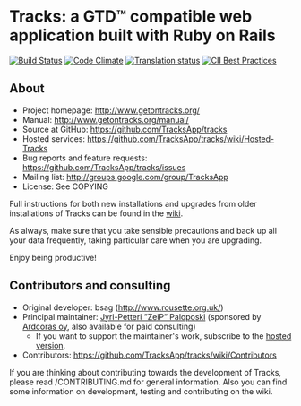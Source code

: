 # Tracks: a GTD™ compatible web application built with Ruby on Rails

[![Build Status](https://github.com/TracksApp/tracks/workflows/Continuous%20Integration/badge.svg)](https://github.com/TracksApp/tracks/actions)
[![Code Climate](https://codeclimate.com/github/TracksApp/tracks/badges/gpa.svg)](https://codeclimate.com/github/TracksApp/tracks)
[![Translation status](https://hosted.weblate.org/widgets/tracks/-/tracks/svg-badge.svg)](https://hosted.weblate.org/engage/tracks/)
[![CII Best Practices](https://bestpractices.coreinfrastructure.org/projects/6459/badge)](https://bestpractices.coreinfrastructure.org/projects/6459)

## About

* Project homepage: http://www.getontracks.org/
* Manual: http://www.getontracks.org/manual/
* Source at GitHub: https://github.com/TracksApp/tracks
* Hosted services: https://github.com/TracksApp/tracks/wiki/Hosted-Tracks
* Bug reports and feature requests: https://github.com/TracksApp/tracks/issues
* Mailing list: http://groups.google.com/group/TracksApp
* License: See COPYING

Full instructions for both new installations and upgrades from older installations
of Tracks can be found in the [wiki](https://github.com/TracksApp/tracks/wiki/Installation).

As always, make sure that you take sensible precautions and back up all your data frequently,
taking particular care when you are upgrading.

Enjoy being productive!

## Contributors and consulting

* Original developer: bsag (http://www.rousette.org.uk/)
* Principal maintainer: [Jyri-Petteri ”ZeiP” Paloposki](https://github.com/ZeiP)
  (sponsored by [Ardcoras oy](https://www.ardcoras.fi/), also available for paid consulting)
  * If you want to support the maintainer's work, subscribe to the
    [hosted version](https://www.taskitin.fi/).
* Contributors: https://github.com/TracksApp/tracks/wiki/Contributors

If you are thinking about contributing towards the development of Tracks,
please read /CONTRIBUTING.md for general information. Also you can find
some information on development, testing and contributing on the wiki.
